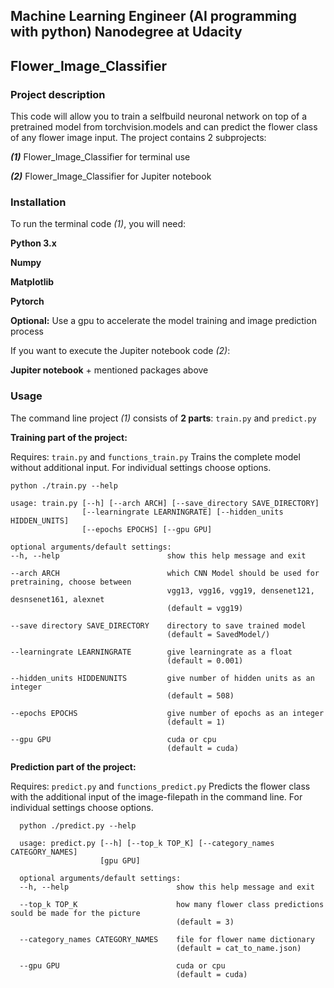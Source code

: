 ## Machine Learning Engineer (AI programming with python) Nanodegree at Udacity 

## Flower_Image_Classifier



### Project description
This code will allow you to train a selfbuild neuronal network on top of a pretrained model from torchvision.models and can predict the flower class of any flower image input.
The project contains 2 subprojects:

**_(1)_** Flower_Image_Classifier for terminal use

**_(2)_** Flower_Image_Classifier for Jupiter notebook 



### Installation
To run the terminal code _(1)_, you will need:

**Python 3.x** 

**Numpy**

**Matplotlib**

**Pytorch**

**Optional:** Use a gpu to accelerate the model training and image prediction process


If you want to execute the Jupiter notebook code _(2)_:

**Jupiter notebook** + mentioned packages above



### Usage

The command line project _(1)_ consists of **2 parts**: `train.py` and `predict.py`

**Training part of the project:**

Requires: `train.py` and `functions_train.py`
Trains the complete model without additional input. For individual settings choose options.

  ```
  python ./train.py --help
  
  usage: train.py [--h] [--arch ARCH] [--save_directory SAVE_DIRECTORY]
                  [--learningrate LEARNINGRATE] [--hidden_units HIDDEN_UNITS]
                  [--epochs EPOCHS] [--gpu GPU]
                  
  optional arguments/default settings:
  --h, --help                        show this help message and exit
  
  --arch ARCH                        which CNN Model should be used for pretraining, choose between
                                     vgg13, vgg16, vgg19, densenet121, desnsenet161, alexnet
                                     (default = vgg19)
  
  --save directory SAVE_DIRECTORY    directory to save trained model
                                     (default = SavedModel/)
                                     
  --learningrate LEARNINGRATE        give learningrate as a float
                                     (default = 0.001)
  
  --hidden_units HIDDENUNITS         give number of hidden units as an integer
                                     (default = 508)
                                     
  --epochs EPOCHS                    give number of epochs as an integer
                                     (default = 1)
                                     
  --gpu GPU                          cuda or cpu
                                     (default = cuda)
```
  



**Prediction part of the project:**

Requires: `predict.py` and `functions_predict.py`
Predicts the flower class with the additional input of the image-filepath in the command line. For individual settings choose options.

```
  python ./predict.py --help
  
  usage: predict.py [--h] [--top_k TOP_K] [--category_names CATEGORY_NAMES]
                    [gpu GPU]
  
  optional arguments/default settings:
  --h, --help                        show this help message and exit
  
  --top_k TOP_K                      how many flower class predictions sould be made for the picture
                                     (default = 3)
  
  --category_names CATEGORY_NAMES    file for flower name dictionary
                                     (default = cat_to_name.json)
  
  --gpu GPU                          cuda or cpu
                                     (default = cuda)
                                     
```
                                     

